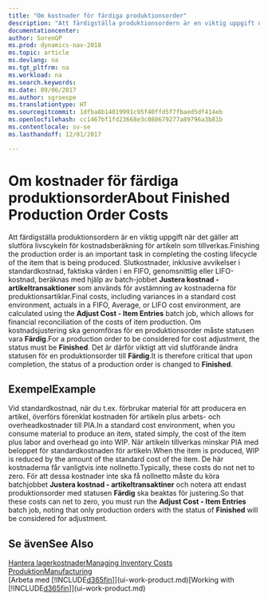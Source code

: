 ```yaml
---
title: "Om kostnader för färdiga produktionsorder"
description: "Att färdigställa produktionsordern är en viktig uppgift när det gäller att slutföra livscykeln för kostnadsberäkning för artikeln som tillverkas. Slutkostnader (avvikelser i standardkostnad, faktiska värden i en FIFO, genomsnittskostnader eller LIFO-kostnader) beräknas med hjälp av batch-jobbet **Justera kost. - artikeltrans**."
documentationcenter: 
author: SorenGP
ms.prod: dynamics-nav-2018
ms.topic: article
ms.devlang: na
ms.tgt_pltfrm: na
ms.workload: na
ms.search.keywords: 
ms.date: 09/06/2017
ms.author: sgroespe
ms.translationtype: HT
ms.sourcegitcommit: 1dfba8b14019991c95f40ffd5f7fbaed5df414eb
ms.openlocfilehash: cc1467bf1fd23668e3c080679277a89796a3b81b
ms.contentlocale: sv-se
ms.lasthandoff: 12/01/2017

---
```

# <a name="about-finished-production-order-costs"></a><span data-ttu-id="13d11-104">Om kostnader för färdiga produktionsorder</span><span class="sxs-lookup"><span data-stu-id="13d11-104">About Finished Production Order Costs</span></span>
<span data-ttu-id="13d11-105">Att färdigställa produktionsordern är en viktig uppgift när det gäller att slutföra livscykeln för kostnadsberäkning för artikeln som tillverkas.</span><span class="sxs-lookup"><span data-stu-id="13d11-105">Finishing the production order is an important task in completing the costing lifecycle of the item that is being produced.</span></span> <span data-ttu-id="13d11-106">Slutkostnader, inklusive avvikelser i standardkostnad, faktiska värden i en FIFO, genomsnittlig eller LIFO-kostnad, beräknas med hjälp av batch-jobbet **Justera kostnad - artikeltransaktioner** som används för avstämning av kostnaderna för produktionsartiklar.</span><span class="sxs-lookup"><span data-stu-id="13d11-106">Final costs, including variances in a standard cost environment, actuals in a FIFO, Average, or LIFO cost environment, are calculated using the **Adjust Cost - Item Entries** batch job, which allows for financial reconciliation of the costs of item production.</span></span> <span data-ttu-id="13d11-107">Om kostnadsjustering ska genomföras för en produktionsorder måste statusen vara **Färdig**.</span><span class="sxs-lookup"><span data-stu-id="13d11-107">For a production order to be considered for cost adjustment, the status must be **Finished**.</span></span> <span data-ttu-id="13d11-108">Det är därför viktigt att vid slutförande ändra statusen för en produktionsorder till **Färdig**.</span><span class="sxs-lookup"><span data-stu-id="13d11-108">It is therefore critical that upon completion, the status of a production order is changed to **Finished**.</span></span>  

## <a name="example"></a><span data-ttu-id="13d11-109">Exempel</span><span class="sxs-lookup"><span data-stu-id="13d11-109">Example</span></span>  
 <span data-ttu-id="13d11-110">Vid standardkostnad, när du t.ex. förbrukar material för att producera en artikel, överförs förenklat kostnaden för artikeln plus arbets- och overheadkostnader till PIA.</span><span class="sxs-lookup"><span data-stu-id="13d11-110">In a standard cost environment, when you consume material to produce an item, stated simply, the cost of the item plus labor and overhead go into WIP.</span></span> <span data-ttu-id="13d11-111">När artikeln tillverkas minskar PIA med beloppet för standardkostnaden för artikeln.</span><span class="sxs-lookup"><span data-stu-id="13d11-111">When the item is produced, WIP is reduced by the amount of the standard cost of the item.</span></span> <span data-ttu-id="13d11-112">De här kostnaderna får vanligtvis inte nollnetto.</span><span class="sxs-lookup"><span data-stu-id="13d11-112">Typically, these costs do not net to zero.</span></span> <span data-ttu-id="13d11-113">För att dessa kostnader inte ska få nollnetto måste du köra batchjobbet **Justera kostnad - artikeltransaktiner** och notera att endast produktionsorder med statusen **Färdig** ska beaktas för justering.</span><span class="sxs-lookup"><span data-stu-id="13d11-113">So that these costs can net to zero, you must run the **Adjust Cost - Item Entries** batch job, noting that only production orders with the status of **Finished** will be considered for adjustment.</span></span>  

## <a name="see-also"></a><span data-ttu-id="13d11-114">Se även</span><span class="sxs-lookup"><span data-stu-id="13d11-114">See Also</span></span>  
[<span data-ttu-id="13d11-115">Hantera lagerkostnader</span><span class="sxs-lookup"><span data-stu-id="13d11-115">Managing Inventory Costs</span></span>](finance-manage-inventory-costs.md)  
[<span data-ttu-id="13d11-116">Produktion</span><span class="sxs-lookup"><span data-stu-id="13d11-116">Manufacturing</span></span>](production-manage-manufacturing.md)  
<span data-ttu-id="13d11-117">[Arbeta med [!INCLUDE[d365fin](includes/d365fin_md.md)]](ui-work-product.md)</span><span class="sxs-lookup"><span data-stu-id="13d11-117">[Working with [!INCLUDE[d365fin](includes/d365fin_md.md)]](ui-work-product.md)</span></span>

